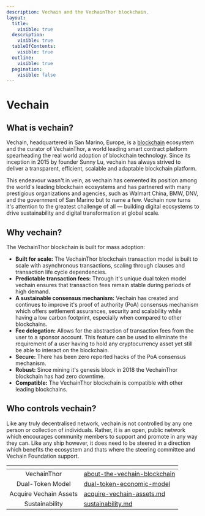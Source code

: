 ```yaml
---
description: Vechain and the VechainThor blockchain.
layout:
  title:
    visible: true
  description:
    visible: true
  tableOfContents:
    visible: true
  outline:
    visible: true
  pagination:
    visible: false
---
```


# Vechain

## What is vechain?

Vechain, headquartered in San Marino, Europe, is a [blockchain](core-concepts/blockchain-a-crash-course/) ecosystem and the curator of VechainThor, a world leading smart contract platform spearheading the real world adoption of blockchain technology. Since its inception in 2015 by founder Sunny Lu, vechain has always strived to deliver a transparent, efficient, scalable and adaptable blockchain platform.

This endeavour wasn't in vein, as vechain has cemented its position among the world's leading blockchain ecosystems and has partnered with many prestigious organizations and agencies, such as Walmart China, BMW, DNV, and the government of San Marino but to name a few. Vechain now turns it's attention to the greatest challenge of all — building digital ecosystems to drive sustainability and digital transformation at global scale.

## Why vechain?

The VechainThor blockchain is built for mass adoption:

* **Built for scale:** The VechainThor blockchain transaction model is built to scale with asynchronous transactions, scaling through clauses and transaction life cycle dependencies.
* **Predictable transaction fees:** Through it's unique dual token model vechain ensures that transaction fees remain stable during periods of high demand.
* **A sustainable consensus mechanism:** Vechain has created and continues to improve it's proof of authority (PoA) consensus mechanism which offers settlement assurances, security and scalability while having a low carbon footprint, especially when compared to other blockchains.
* **Fee delegation:** Allows for the abstraction of transaction fees from the user to a sponsor account. This feature can be used to eliminate the requirement of a user having to hold any cryptocurrency asset yet still be able to interact on the blockchain.
* **Secure:** There has been zero reported hacks of the PoA consensus mechanism.
* **Robust:** Since mining it's genesis block in 2018 the VechainThor blockchain has had zero downtime.
* **Compatible:** The VechainThor blockchain is compatible with other leading blockchains.

## Who controls vechain?

Like any truly decentralised network, vechain is not controlled by any one person or collection of individuals. Rather, it is an open, public network which encourages community members to support and promote in any way they can. Like any ship however, it does need to be steered in a direction which benefits the ecosystem and thats where the steering committee and Vechain Foundation support.



<table data-card-size="large" data-view="cards"><thead><tr><th align="center"></th><th data-hidden data-card-target data-type="content-ref"></th></tr></thead><tbody><tr><td align="center">VechainThor</td><td><a href="introduction-to-vechain/about-the-vechain-blockchain/">about-the-vechain-blockchain</a></td></tr><tr><td align="center">Dual-Token Model</td><td><a href="introduction-to-vechain/dual-token-economic-model/">dual-token-economic-model</a></td></tr><tr><td align="center">Acquire Vechain Assets</td><td><a href="introduction-to-vechain/acquire-vechain-assets.md">acquire-vechain-assets.md</a></td></tr><tr><td align="center">Sustainability</td><td><a href="introduction-to-vechain/sustainability.md">sustainability.md</a></td></tr></tbody></table>

